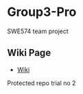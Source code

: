# Group3-Pro

SWE574 team project

## Wiki Page

- [Wiki](https://gitlab.com/boun-swe574-group3/group3-pro/-/wikis/home)

Protected repo trial no 2
